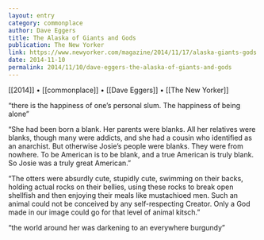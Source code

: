 ```yaml
---
layout: entry
category: commonplace
author: Dave Eggers
title: The Alaska of Giants and Gods
publication: The New Yorker
link: https://www.newyorker.com/magazine/2014/11/17/alaska-giants-gods
date: 2014-11-10
permalink: 2014/11/10/dave-eggers-the-alaska-of-giants-and-gods
---
```


[[2014]] • [[commonplace]] • [[Dave Eggers]] • [[The New Yorker]]

“there is the happiness of one’s personal slum. The happiness of being alone”

“She had been born a blank. Her parents were blanks. All her relatives were blanks, though many were addicts, and she had a cousin who identified as an anarchist. But otherwise Josie’s people were blanks. They were from nowhere. To be American is to be blank, and a true American is truly blank. So Josie was a truly great American.”

“The otters were absurdly cute, stupidly cute, swimming on their backs, holding actual rocks on their bellies, using these rocks to break open shellfish and then enjoying their meals like mustachioed men. Such an animal could not be conceived by any self-respecting Creator. Only a God made in our image could go for that level of animal kitsch.”

“the world around her was darkening to an everywhere burgundy”
